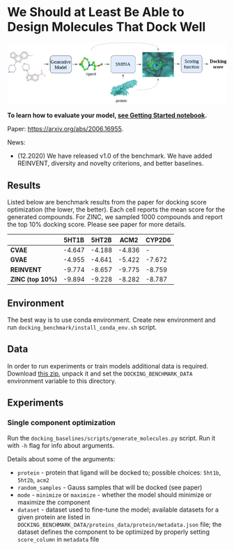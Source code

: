 # We Should at Least Be Able to Design Molecules That Dock Well

![Docking Benchmark Flow](images/docking_benchmark_flow.png?raw=true)

**To learn how to evaluate your model, [see Getting Started notebook](notebooks/getting-started.ipynb).**

Paper: https://arxiv.org/abs/2006.16955.

News: 
  * (12.2020) We have released v1.0 of the benchmark. We have added REINVENT, diversity and novelty criterions, and better baselines.

## Results

Listed below are benchmark results from the paper for docking score optimization (the lower, the better). Each cell reports the mean score for the generated compounds. For ZINC, we sampled 1000 compounds and report the top 10% docking score. Please see paper for more details.

|               | 5HT1B             | 5HT2B            | ACM2             | CYP2D6           |
|---------------|-------------------|------------------|------------------|------------------|
| **CVAE**      | -4.647 | -4.188  |  -4.836  | -  |
| **GVAE**      | -4.955   | -4.641  | -5.422  | -7.672  |
| **REINVENT**  | -9.774  | -8.657  | -9.775   | -8.759 |
| **ZINC (top 10%)** | -9.894   | -9.228 | -8.282 | -8.787 |

## Environment

The best way is to use conda environment.
Create new environment and run `docking_benchmark/install_conda_env.sh` script.

## Data

In order to run experiments or train models additional data is required.
Download [this zip](https://drive.google.com/open?id=1HJNgHBWE2eZc2gsHQhqay-V17GaviIxQ), unpack it and set the `DOCKING_BENCHMARK_DATA` environment variable to this directory.

## Experiments

### Single component optimization

Run the `docking_baselines/scripts/generate_molecules.py` script. Run it with `-h` flag for info about arguments.

Details about some of the arguments:
* `protein` - protein that ligand will be docked to; possible choices: `5ht1b`, `5ht2b`, `acm2`
* `random_samples` - Gauss samples that will be docked (see paper)
* `mode` - `minimize` or `maximize` - whether the model should minimize or maximize the component
* `dataset` - dataset used to fine-tune the model;
available datasets for a given protein are listed in `DOCKING_BENCHMARK_DATA/proteins_data/protein/metadata.json` file;
the dataset defines the component to be optimized by properly setting `score_column` in `metadata` file
